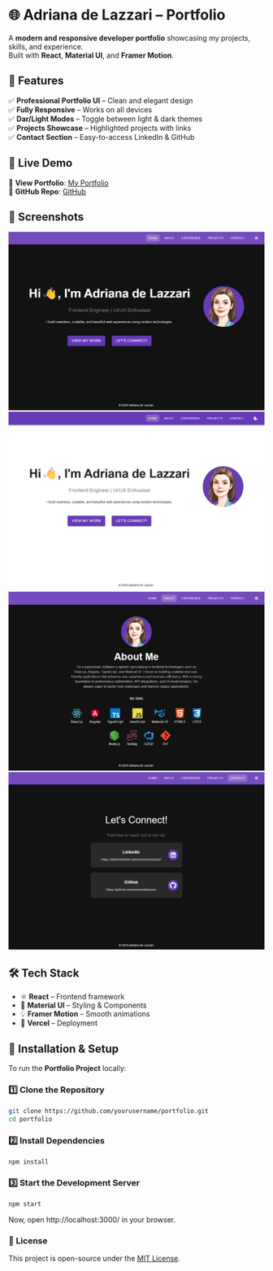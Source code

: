 # 🌐 Adriana de Lazzari – Portfolio

A **modern and responsive developer portfolio** showcasing my projects, skills, and experience.  
Built with **React**, **Material UI**, and **Framer Motion**.

## 🚀 Features

✅ **Professional Portfolio UI** – Clean and elegant design  
✅ **Fully Responsive** – Works on all devices  
✅ **Dar/Light Modes** – Toggle between light & dark themes  
✅ **Projects Showcase** – Highlighted projects with links  
✅ **Contact Section** – Easy-to-access LinkedIn & GitHub

## 🎥 Live Demo

🔗 **View Portfolio**: [My Portfolio](https://yourwebsite.com/)  
🔗 **GitHub Repo**: [GitHub](https://github.com/yourusername/portfolio)

## 📸 Screenshots

![alt text](public/static/images/image.png)
![alt text](public/static/images/image-1.png)
![alt text](public/static/images/image-2.png)
![alt text](public/static/images/image-3.png)

## 🛠️ Tech Stack

- ⚛ **React** – Frontend framework
- 🎨 **Material UI** – Styling & Components
- 💡 **Framer Motion** – Smooth animations
- 🚀 **Vercel** – Deployment

## 🔧 Installation & Setup

To run the **Portfolio Project** locally:

### 1️⃣ Clone the Repository

```sh
git clone https://github.com/yourusername/portfolio.git
cd portfolio
```

### 2️⃣ Install Dependencies

```sh
npm install
```

### 3️⃣ Start the Development Server

```sh
npm start
```

Now, open http://localhost:3000/ in your browser.

### 📜 License

This project is open-source under the [MIT License](https://mit-license.org/).
